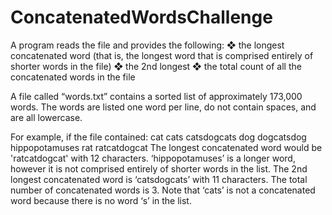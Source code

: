 # ConcatenatedWordsChallenge

 A program reads the file and provides the following:
❖ the longest concatenated word (that is, the longest word that is comprised entirely of
shorter words in the file)
❖ the 2nd longest 
❖ the total count of all the concatenated words in the file

A file called “words.txt” contains a sorted list of approximately 173,000 words. 
The words are listed one word per line, do not contain spaces, and are all lowercase.

For example, if the file contained:
cat
cats
catsdogcats
dog
dogcatsdog
hippopotamuses
rat
ratcatdogcat
The longest concatenated word would be 'ratcatdogcat' with 12 characters. ‘hippopotamuses’ is
a longer word, however it is not comprised entirely of shorter words in the list. The 2nd longest
concatenated word is ‘catsdogcats’ with 11 characters. The total number of concatenated words
is 3. Note that ‘cats’ is not a concatenated word because there is no word ‘s’ in the list.
